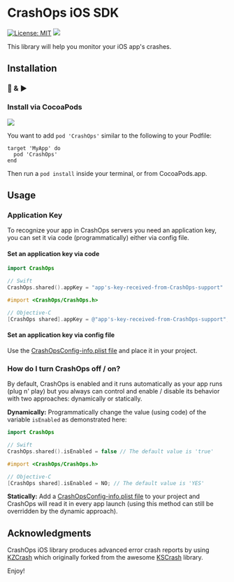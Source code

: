 # CrashOps iOS SDK
[![License: MIT](https://img.shields.io/badge/License-MIT-yellow.svg)](https://opensource.org/licenses/MIT) [![](https://img.shields.io/cocoapods/p/CrashOps.svg?style=flat)](https://cocoapods.org/pods/CrashOps)

This library will help you monitor your iOS app's crashes.


## Installation
### 🔌 & ▶️
### Install via CocoaPods
[![](https://img.shields.io/cocoapods/v/CrashOps.svg?style=flat)](https://cocoapods.org/pods/CrashOps)

You want to add `pod 'CrashOps'` similar to the following to your Podfile:
```
target 'MyApp' do
  pod 'CrashOps'
end
```
Then run a `pod install` inside your terminal, or from CocoaPods.app.

## Usage

### Application Key

To recognize your app in CrashOps servers you need an application key, you can set it via code (programmatically) either via config file.

#### Set an application key via code
```Swift
import CrashOps

// Swift
CrashOps.shared().appKey = "app's-key-received-from-CrashOps-support"
```

```Objective-C
#import <CrashOps/CrashOps.h>

// Objective-C
[CrashOps shared].appKey = @"app's-key-received-from-CrashOps-support";
```

#### Set an application key via config file

Use the [CrashOpsConfig-info.plist file](https://github.com/CrashOps/iOS-SDK/blob/v0.1.0-going-live/CrashOps/SupportingFiles/example-for-optional-info-plist/CrashOpsConfig-info.plist#L11) and place it in your project.


### How do I turn CrashOps off / on?
By default, CrashOps is enabled and it runs automatically as your app runs  (plug n' play) but you always can control and enable / disable its behavior with two approaches: dynamically or statically.

**Dynamically:** Programmatically change the value (using code) of the variable `isEnabled` as demonstrated here:
```Swift
import CrashOps

// Swift
CrashOps.shared().isEnabled = false // The default value is 'true'
```

```Objective-C
#import <CrashOps/CrashOps.h>

// Objective-C
[CrashOps shared].isEnabled = NO; // The default value is 'YES'
```

**Statically:** Add a [CrashOpsConfig-info.plist file](https://github.com/CrashOps/iOS-SDK/blob/v0.1.0-going-live/CrashOps/SupportingFiles/example-for-optional-info-plist/CrashOpsConfig-info.plist#L11) to your project and CrashOps will read it in every app launch (using this method can still be overridden by the dynamic approach).


## Acknowledgments

CrashOps iOS library produces advanced error crash reports by using [KZCrash](https://github.com/perrzick/KZCrash) which originally forked from the awesome [KSCrash](https://github.com/kstenerud/KSCrash) library.



Enjoy!
